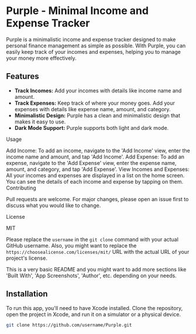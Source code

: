 # Purple - Minimal Income and Expense Tracker

Purple is a minimalistic income and expense tracker designed to make personal finance management as simple as possible. With Purple, you can easily keep track of your incomes and expenses, helping you to manage your money more effectively.

## Features

- **Track Incomes:** Add your incomes with details like income name and amount.
- **Track Expenses:** Keep track of where your money goes. Add your expenses with details like expense name, amount, and category.
- **Minimalistic Design:** Purple has a clean and minimalistic design that makes it easy to use.
- **Dark Mode Support:** Purple supports both light and dark mode.

Usage

Add Income: To add an income, navigate to the 'Add Income' view, enter the income name and amount, and tap 'Add Income'.
Add Expense: To add an expense, navigate to the 'Add Expense' view, enter the expense name, amount, and category, and tap 'Add Expense'.
View Incomes and Expenses: All your incomes and expenses are displayed in a list on the home screen. You can see the details of each income and expense by tapping on them.
Contributing

Pull requests are welcome. For major changes, please open an issue first to discuss what you would like to change.

License

MIT

Please replace the `username` in the `git clone` command with your actual GitHub username. Also, you might want to replace the `https://choosealicense.com/licenses/mit/` URL with the actual URL of your project's license.

This is a very basic README and you might want to add more sections like 'Built With', 'App Screenshots', 'Author', etc. depending on your needs.

## Installation

To run this app, you'll need to have Xcode installed. Clone the repository, open the project in Xcode, and run it on a simulator or a physical device.


```bash
git clone https://github.com/username/Purple.git

